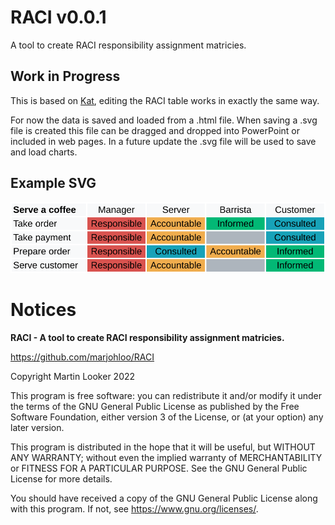 # RACI v0.0.1

A tool to create RACI responsibility assignment matricies.

## Work in Progress

This is based on [Kat](github.com/marjohloo/Kat), editing the RACI table works in exactly the same way.

For now the data is saved and loaded from a .html file. 
When saving a .svg file is created this file can be dragged and dropped into PowerPoint or included in web pages.
In a future update the .svg file will be used to save and load charts.

## Example SVG

![svg](coffee.svg)

<!---

## Installation

Extract the ZIP file to a folder on your Windows PC and run Kat.exe.

## Usage

A simple screen with no data is presented when the application is started

![new](images/new.png)

Replace "Title" with the title for the tracker being created.

![add_row](images/add_row.png) adds a new row.

![add_col](images/add_col.png) adds a new column.

Rows are best used for assessment targets and columns for pupils. *However scroll bars have not yet been implemented so inverting this use may work better depending upon your requirements.*

Once rows and columns have been added, each row and column can be assigned a title by typing in the entry box.

Each main cell can be cycled through the values 0 to 3 by clicking the button.

![basic](images/basic.png)

![show_full](images/show_full.png) will show additional controls that allow rows and columns to be moved or deleted.

![full](images/full.png)

Pressing the button again will hide the additional controls and return to the simpler view.

The File menu provides the following functions:

* **New:** creates a new file discarding any existing rows and columns
* **Open:** opens an existing file for further editing
* **Save:** saves the current data to an already opened file
* **Save As:** allows the current data to be saved to a different or new file
* **View HTML:** opens the saved file in the default browser for viewing and/or printing
* **View Excel:** opens the saved file in the default browser for viewing and/or printing
* **View Manual:** opens this manual for viewing
* **View Homepage:** opens the project's homepage on GitHub (releases are available on the right side of the homepage)

### HTML Files

Files are saved as standard HTML files as used on the internet. The main data table in the document is specially marked so the data can be re-loaded when the file is opened in the KAT application.

The HTML file includes the full data table as displayed in KAT, it also includes a per-column table allowing printed output to be placed in pupil's books. When printing a page-break is inserted between the full data table and the per-column tables, the printed output attempts to not split tables across pages. To include the cell colours in a print out it may be necessary to enable background colours in your browser's print settings.

### Excel Files

When the HTML file is saved a Microsoft Excel file is also saved with the same name. The Excel file's main worksheet contains the whole table, an additional worksheet is added for each column. Changing a title or value in the main worksheet will also change the title or value in the other worksheets (but *not* vice-versa), the text on worksheet tabs are *not* updated. Changing a value will also change its colour.

Changes made to the Excel file can *not* be loaded back into back into the KAT application, also adding rows or columns in the Excel file will *not* duplicate the added data across all worksheets and colours will *not* automatically be applied to data in the new rows and columns.

**The Excel file is mainly provided for institutions that will not accept a HTML file for such records and should be treated as an output only file.**

--->

# Notices

**RACI - A tool to create RACI responsibility assignment matricies.**

https://github.com/marjohloo/RACI

Copyright Martin Looker 2022

This program is free software: you can redistribute it and/or modify it under the terms of the GNU General Public License as published by the Free Software Foundation, either version 3 of the License, or (at your option) any later version.

This program is distributed in the hope that it will be useful, but WITHOUT ANY WARRANTY; without even the implied warranty of MERCHANTABILITY or FITNESS FOR A PARTICULAR PURPOSE. See the GNU General Public License for more details.

You should have received a copy of the GNU General Public License along with this program. If not, see <https://www.gnu.org/licenses/>.
